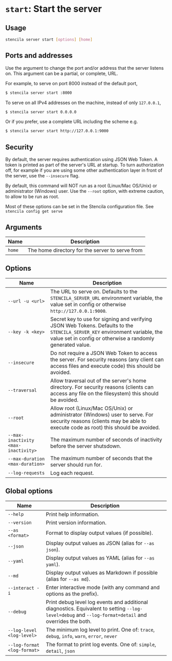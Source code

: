 <!-- Generated from doc comments in Rust. Do not edit. -->

# `start`: Start the server

## Usage

```sh
stencila server start [options] [home]
```

## Ports and addresses

Use the <url> argument to change the port and/or address that the server
listens on. This argument can be a partial, or complete, URL.

For example, to serve on port 8000 instead of the default port,

```sh
$ stencila server start :8000
```

To serve on all IPv4 addresses on the machine, instead of only `127.0.0.1`,

```sh
$ stencila server start 0.0.0.0
```

Or if you prefer, use a complete URL including the scheme e.g.

```sh
$ stencila server start http://127.0.0.1:9000
```

## Security

By default, the server requires authentication using JSON Web Token. A token is
printed as part of the server's URL at startup. To turn authorization off, for example
if you are using some other authentication layer in front of the server, use the `--insecure`
flag.

By default, this command will NOT run as a root (Linux/Mac OS/Unix) or administrator (Windows) user.
Use the `--root` option, with extreme caution, to allow to be run as root.

Most of these options can be set in the Stencila configuration file. See `stencila config get serve`

## Arguments

| Name   | Description                                     |
| ------ | ----------------------------------------------- |
| `home` | The home directory for the server to serve from |

## Options

| Name                                | Description                                                                                                                                                                               |
| ----------------------------------- | ----------------------------------------------------------------------------------------------------------------------------------------------------------------------------------------- |
| `--url -u <url>`                    | The URL to serve on. Defaults to the `STENCILA_SERVER_URL` environment variable, the value set in config or otherwise `http://127.0.0.1:9000`.                                            |
| `--key -k <key>`                    | Secret key to use for signing and verifying JSON Web Tokens. Defaults to the `STENCILA_SERVER_KEY` environment variable, the value set in config or otherwise a randomly generated value. |
| `--insecure`                        | Do not require a JSON Web Token to access the server. For security reasons (any client can access files and execute code) this should be avoided.                                         |
| `--traversal`                       | Allow traversal out of the server's home directory. For security reasons (clients can access any file on the filesystem) this should be avoided.                                          |
| `--root`                            | Allow root (Linux/Mac OS/Unix) or administrator (Windows) user to serve. For security reasons (clients may be able to execute code as root) this should be avoided.                       |
| `--max-inactivity <max-inactivity>` | The maximum number of seconds of inactivity before the server shutsdown.                                                                                                                  |
| `--max-duration <max-duration>`     | The maximum number of seconds that the server should run for.                                                                                                                             |
| `--log-requests`                    | Log each request.                                                                                                                                                                         |

## Global options

| Name                        | Description                                                                                                                                          |
| --------------------------- | ---------------------------------------------------------------------------------------------------------------------------------------------------- |
| `--help`                    | Print help information.                                                                                                                              |
| `--version`                 | Print version information.                                                                                                                           |
| `--as <format>`             | Format to display output values (if possible).                                                                                                       |
| `--json`                    | Display output values as JSON (alias for `--as json`).                                                                                               |
| `--yaml`                    | Display output values as YAML (alias for `--as yaml`).                                                                                               |
| `--md`                      | Display output values as Markdown if possible (alias for `--as md`).                                                                                 |
| `--interact -i`             | Enter interactive mode (with any command and options as the prefix).                                                                                 |
| `--debug`                   | Print debug level log events and additional diagnostics. Equivalent to setting `--log-level=debug` and `--log-format=detail` and overrides the both. |
| `--log-level <log-level>`   | The minimum log level to print. One of: `trace`, `debug`, `info`, `warn`, `error`, `never`                                                           |
| `--log-format <log-format>` | The format to print log events. One of: `simple`, `detail`, `json`                                                                                   |
